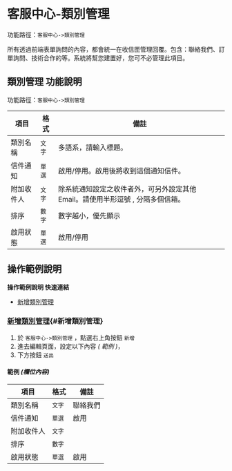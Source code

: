 #  客服中心-類別管理

功能路徑：`客服中心->類別管理`

所有透過前端表單詢問的內容，都會統一在收信匣管理回覆。包含：聯絡我們、訂單詢問、技術合作的等。系統將幫您建置好，您可不必管理此項目。



##  類別管理 功能說明

功能路徑：`客服中心->類別管理`

| 項目  | 格式 | 備註 |
|---|---|---|
|類別名稱|`文字`|多語系，請輸入標題。|
|信件通知|`單選`|啟用/停用。啟用後將收到這個通知信件。|
|附加收件人|`文字`|除系統通知設定之收件者外，可另外設定其他 Email。請使用半形逗號 , 分隔多個信箱。|
|排序|`數字`|數字越小，優先顯示|
|啟用狀態|`單選`|啟用/停用|


##  操作範例說明

**操作範例說明 快速連結**

* [新增類別管理](/guide/inbox-category#新增類別管理)

### [新增類別管理](/guide/inbox-category#新增類別管理){#新增類別管理}

1. 於 `客服中心->類別管理` ，點選右上角按鈕 `新增` 
2. 進去編輯頁面，設定以下內容 _( 範例 )_，
3. 下方按鈕 `送出`

#### 範例 _(欄位內容)_

| 項目  | 格式 | 備註 |
|---|---|---|
|類別名稱|`文字`|聯絡我們|
|信件通知|`單選`|啟用|
|附加收件人|`文字`||
|排序|`數字`||
|啟用狀態|`單選`|啟用|
